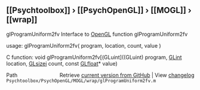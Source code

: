 ## [[Psychtoolbox]] &#8250; [[PsychOpenGL]] &#8250; [[MOGL]] &#8250; [[wrap]]

glProgramUniform2fv  Interface to [OpenGL](OpenGL) function glProgramUniform2fv  
  
usage:  glProgramUniform2fv( program, location, count, value )  
  
C function:  void glProgramUniform2fv[(GLuint]((GLuint) program, [GLint](GLint) location, [GLsizei](GLsizei) count, const [GLfloat](GLfloat)\* value)  




<div class="code_header" style="text-align:right;">
  <span style="float:left;">Path&nbsp;&nbsp;</span> <span class="counter">Retrieve <a href=
  "https://raw.github.com/Psychtoolbox-3/Psychtoolbox-3/beta/Psychtoolbox/PsychOpenGL/MOGL/wrap/glProgramUniform2fv.m">current version from GitHub</a> | View <a href=
  "https://github.com/Psychtoolbox-3/Psychtoolbox-3/commits/beta/Psychtoolbox/PsychOpenGL/MOGL/wrap/glProgramUniform2fv.m">changelog</a></span>
</div>
<div class="code">
  <code>Psychtoolbox/PsychOpenGL/MOGL/wrap/glProgramUniform2fv.m</code>
</div>

